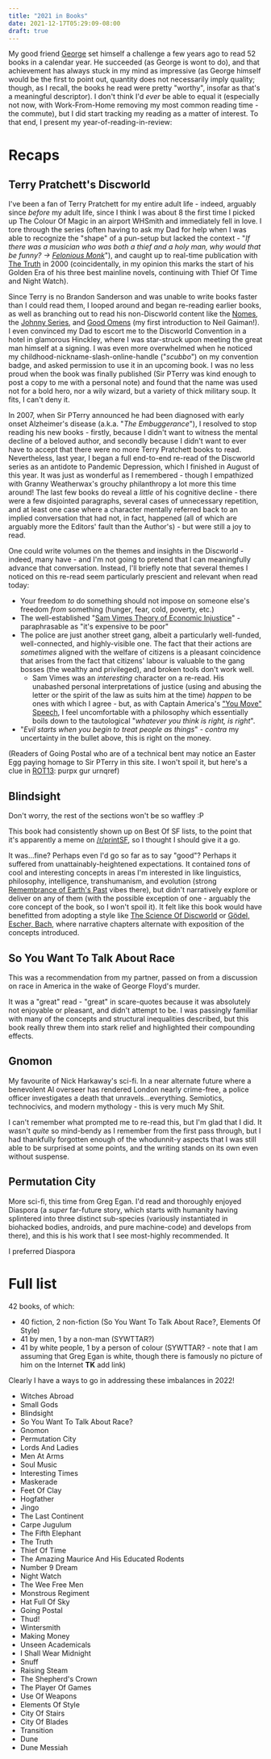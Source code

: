 ```yaml
---
title: "2021 in Books"
date: 2021-12-17T05:29:09-08:00
draft: true
---
```

My good friend [George](https://tinyletter.com/altthoughtprocess/) set himself a challenge a few years ago to read 52 books in a calendar year. He succeeded (as George is wont to do), and that achievement has always stuck in my mind as impressive (as George himself would be the first to point out, quantity does not necessarily imply quality; though, as I recall, the books he read were pretty "worthy", insofar as that's a meaningful descriptor). I don't think I'd _ever_ be able to equal it (especially not now, with Work-From-Home removing my most common reading time - the commute), but I did start tracking my reading as a matter of interest. To that end, I present my year-of-reading-in-review:

# Recaps

## Terry Pratchett's Discworld

I've been a fan of Terry Pratchett for my entire adult life - indeed, arguably since _before_ my adult life, since I think I was about 8 the first time I picked up The Colour Of Magic in an airport WHSmith and immediately fell in love. I tore through the series (often having to ask my Dad for help when I was able to recognize the "shape" of a pun-setup but lacked the context - "_If there was a musician who was both a thief and a holy man, why would that be funny? -> [Felonious Monk](https://en.wikipedia.org/wiki/Thelonious_Monk)_"), and caught up to real-time publication with [The Truth](https://en.wikipedia.org/wiki/The_Truth_(novel)) in 2000 (coincidentally, in my opinion this marks the start of his Golden Era of his three best mainline novels, continuing with Thief Of Time and Night Watch).

Since Terry is no Brandon Sanderson and was unable to write books faster than I could read them, I looped around and began re-reading earlier books, as well as branching out to read his non-Discworld content like the [Nomes](https://en.wikipedia.org/wiki/The_Nome_Trilogy), the [Johnny Series](https://en.wikipedia.org/wiki/Johnny_Maxwell), and [Good Omens](https://en.wikipedia.org/wiki/Good_Omens) (my first introduction to Neil Gaiman!). I even convinced my Dad to escort me to the Discworld Convention in a hotel in glamorous Hinckley, where I was star-struck upon meeting the great man himself at a signing. I was even more overwhelmed when he noticed my childhood-nickname-slash-online-handle ("_scubbo_") on my convention badge, and asked permission to use it in an upcoming book. I was no less proud when the book was finally published (Sir PTerry was kind enough to post a copy to me with a personal note) and found that the name was used not for a bold hero, nor a wily wizard, but a variety of thick military soup. It fits, I can't deny it.

In 2007, when Sir PTerry announced he had been diagnosed with early onset Alzheimer's disease (a.k.a. "_The Embuggerance_"), I resolved to stop reading his new books - firstly, because I didn't want to witness the mental decline of a beloved author, and secondly because I didn't want to ever have to accept that there were no more Terry Pratchett books to read. Nevertheless, last year, I began a full end-to-end re-read of the Discworld series as an antidote to Pandemic Depression, which I finished in August of this year. It was just as wonderful as I remembered - though I empathized with Granny Weatherwax's grouchy philanthropy a lot more this time around! The last few books do reveal a _little_ of his cognitive decline - there were a few disjointed paragraphs, several cases of unnecessary repetition, and at least one case where a character mentally referred back to an implied conversation that had not, in fact, happened (all of which are arguably more the Editors' fault than the Author's) - but were still a joy to read.

One could write volumes on the themes and insights in the Discworld - indeed, many have - and I'm not going to pretend that I can meaningfully advance that conversation. Instead, I'll briefly note that several themes I noticed on this re-read seem particularly prescient and relevant when read today:
* Your freedom _to_ do something should not impose on someone else's freedom _from_ something (hunger, fear, cold, poverty, etc.)
* The well-established "[Sam Vimes Theory of Economic Injustice](https://wiki.lspace.org/Sam_Vimes_Theory_of_Economic_Injustice)" - paraphrasable as "it's expensive to be poor"
* The police are just another street gang, albeit a particularly well-funded, well-connected, and highly-visible one. The fact that their actions are _sometimes_ aligned with the welfare of citizens is a pleasant coincidence that arises from the fact that citizens' labour is valuable to the gang bosses (the wealthy and privileged), and broken tools don't work well.
  * Sam Vimes was an _interesting_ character on a re-read. His unabashed personal interpretations of justice (using and abusing the letter or the spirit of the law as suits him at the time) _happen_ to be ones with which I agree - but, as with Captain America's ["You Move" Speech](https://i1.wp.com/voyagecomics.com/wp-content/uploads/2020/11/Captain-America-no-you-move.jpg?fit=740%2C370&ssl=1), I feel uncomfortable with a philosophy which essentially boils down to the tautological "_whatever you think is right, is right_".
* "_Evil starts when you begin to treat people as things_" - _contra_ my uncertainty in the bullet above, this is right on the money.

(Readers of Going Postal who are of a technical bent may notice an Easter Egg paying homage to Sir PTerry in this site. I won't spoil it, but here's a clue in [ROT13](https://rot13.com/): purpx gur urnqref)

## Blindsight

Don't worry, the rest of the sections won't be so waffley :P

This book had consistently shown up on Best Of SF lists, to the point that it's apparently a meme on [/r/printSF](https://www.reddit.com/r/printSF), so I thought I should give it a go.

It was...fine? Perhaps even I'd go so far as to say "good"? Perhaps it suffered from unattainably-heightened expectations. It contained _tons_ of cool and interesting concepts in areas I'm interested in like linguistics, philosophy, intelligence, transhumanism, and evolution (strong [Remembrance of Earth's Past](https://en.wikipedia.org/wiki/Remembrance_of_Earth%27s_Past) vibes there), but didn't narratively explore or deliver on any of them (with the possible exception of one - arguably the core concept of the book, so I won't spoil it). It felt like this book would have benefitted from adopting a style like [The Science Of Discworld](https://en.wikipedia.org/wiki/The_Science_of_Discworld) or [Gödel, Escher, Bach](https://en.wikipedia.org/wiki/G%C3%B6del,_Escher,_Bach), where narrative chapters alternate with exposition of the concepts introduced.

## So You Want To Talk About Race

This was a recommendation from my partner, passed on from a discussion on race in America in the wake of George Floyd's murder.

It was a "great" read - "great" in scare-quotes because it was absolutely not enjoyable or pleasant, and didn't attempt to be. I was passingly familiar with many of the concepts and structural inequalities described, but this book really threw them into stark relief and highlighted their compounding effects.

## Gnomon

My favourite of Nick Harkaway's sci-fi. In a near alternate future where a benevolent AI overseer has rendered London nearly crime-free, a police officer investigates a death that unravels...everything. Semiotics, technocivics, and modern mythology - this is very much My Shit.

I can't remember what prompted me to re-read this, but I'm glad that I did. It wasn't _quite_ so mind-bendy as I remember from the first pass through, but I had thankfully forgotten enough of the whodunnit-y aspects that I was still able to be surprised at some points, and the writing stands on its own even without suspense.

## Permutation City

More sci-fi, this time from Greg Egan. I'd read and thoroughly enjoyed Diaspora (a _super_ far-future story, which starts with humanity having splintered into three distinct sub-species (variously instantiated in biohacked bodies, androids, and pure machine-code) and develops from there), and this is his work that I see most-highly recommended. It 

I preferred Diaspora

# Full list

42 books, of which:
* 40 fiction, 2 non-fiction (So You Want To Talk About Race?, Elements Of Style)
* 41 by men, 1 by a non-man (SYWTTAR?)
* 41 by white people, 1 by a person of colour (SYWTTAR? - note that I am assuming that Greg Egan is white, though there is famously no picture of him on the Internet **TK** add link)

Clearly I have a ways to go in addressing these imbalances in 2022!

* Witches Abroad
* Small Gods
* Blindsight
* So You Want To Talk About Race?
* Gnomon
* Permutation City
* Lords And Ladies
* Men At Arms
* Soul Music
* Interesting Times
* Maskerade
* Feet Of Clay
* Hogfather
* Jingo
* The Last Continent
* Carpe Jugulum
* The Fifth Elephant
* The Truth
* Thief Of Time
* The Amazing Maurice And His Educated Rodents
* Number 9 Dream
* Night Watch
* The Wee Free Men
* Monstrous Regiment
* Hat Full Of Sky
* Going Postal
* Thud!
* Wintersmith
* Making Money
* Unseen Academicals
* I Shall Wear Midnight
* Snuff
* Raising Steam
* The Shepherd's Crown
* The Player Of Games
* Use Of Weapons
* Elements Of Style
* City Of Stairs
* City Of Blades
* Transition
* Dune
* Dune Messiah